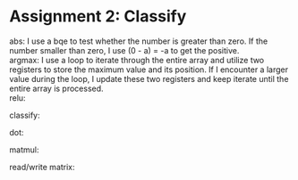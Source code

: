 # Assignment 2: Classify

abs:
I use a bqe to test whether the number is greater than zero. If the number smaller than zero, I use (0 - a) = -a to get the positive.  
argmax:
I use a loop to iterate through the entire array and utilize two registers to store the maximum value and its position. If I encounter a larger value during the loop, I update these two registers and keep iterate until the entire array is processed.  
relu:

classify:

dot:

matmul:

read/write matrix:





